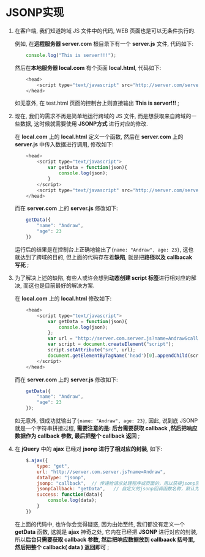 # JSONP实现

 1. 在客户端, 我们知道跨域 JS 文件中的代码, WEB 页面也是可以无条件执行的.

    例如, 在**远程服务器 server.com** 根目录下有一个 **server.js** 文件, 代码如下: 
    
    ```javascript
        console.log("This is server!!!");
    ```
 
    然后在**本地服务器 local.com** 有个页面 **local.html**, 代码如下:
    
    ```javascript
        <head>
            <script type="text/javascript" src="http://server.com/server.js"></script>
        </head>
    ```
    
    如无意外, 在 test.html 页面的控制台上则直接输出 **This is server!!!** ;
    

 2. 现在, 我们的需求不再是简单地运行跨域的 JS 文件, 而是想获取来自跨域的一些数据, 这时候就需要使用 **JSONP方式** 进行对应的修改.

    在 **local.com** 上的 **local.html** 定义一个函数, 然后在 **server.com** 上的 **server.js** 中传入数据进行调用, 修改如下: 
    
    ```javascript
        <head>
            <script type="text/javascript">
                var getData = function(json){
                    console.log(json);
                }
            </script>
            <script type="text/javascript" src="http://server.com/server.js"></script>
        </head>
    ```
    
    而在 **server.com** 上的 **server.js** 修改如下:
    
    ```javascript
        getData({
            "name": "Andraw",
            "age": 23
        })
    ```
    
    运行后的结果是在控制台上正确地输出了```{name: "Andraw", age: 23}```, 这也就达到了跨域的目的, 但上面的代码存在着**缺陷**, 就是把**路径以及 callbacak 写死** ;
    

 3. 为了解决上述的缺陷, 有些人或许会想到**动态创建 script 标签**进行相对应的解决, 而这也是目前最好的解决方案.

    在 **local.com** 上的 **local.html** 修改如下:
    
    ```javascript
        <head>
            <script type="text/javascript">
                var getData = function(json){
                    console.log(json);
                };
                var url = "http://server.com.server.js?name=Andraw&callback=getData";
                var script = document.createElement("script");
                script.setAttribute("src", url);
                document.getElementByTagName('head')[0].appendChild(script);
            </script>
        </head>
    ```
    
    而在 **server.com** 上的 **server.js** 修改如下:
    
    ```javascript
        getData({
            "name": "Andraw",
            "age": 23
        });
    ```
    
    如无意外, 很成功就输出了```{name: "Andraw", age: 23}```, 因此, 说到底 JSONP 就是一个字符串拼接过程, **需要注意的是: 后台需要获取 callback ,然后把响应数据作为 callback 参数, 最后把整个 callback 返回** ;
    
    

 4. 在 **jQuery** 中的 **ajax** 已经对 **jsonp 进行了相对应的封装**, 如下:

    ```javascript
        $.ajax({
            type: "get",
            url: "http://server.com.server.js?name=Andraw",
            dataType: "jsonp",
            jsonp: "callback",  // 传递给请求处理程序或页面的，用以获得jsonp回调函数名的参数名(一般默认为:callback)
            jsonpCallback: "getData",   // 自定义的jsonp回调函数名称，默认为jQuery自动生成的随机函数名，也可以写"?"，jQuery会自动为你处理数据
            success: function(data){
                console.log(data);
            }
        })
    ```
    
    在上面的代码中, 也许你会觉得疑惑, 因为由始至终, 我们都没有定义一个 **getData** 函数, 这就是 **ajax** 神奇之处, 它内在已经把 **JSONP** 进行对应的封装, 所以**后台只需要获取 callback 参数, 然后把响应数据放到 callbaack 括号里, 然后把整个 callback( data ) 返回即可** ;